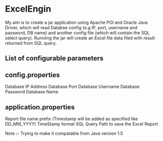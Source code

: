 ExcelEngin
==========
My aim is to create a jar application using Apache POI and Oracle Java Driver,
which will read Databse config (e.g IP, port, username and password, DB name)
and another config file (which will contain the SQL select query).
Runniing the jar will create an Excel file data filed with result returned from SQL query.

List of configurable parameters
--------------------------------

config.properties
------------------
Database IP Address
Database Port
Database Username
Database Password
Database Name

application.properties
-----------------------
Report file name prefix (Timestamp will be added as specified like DD_MM_YYYY)
TimeStamp format
SQL Query
Path to save the Excel Report

Note :- Trying to make it compatable from Java version 1.5
